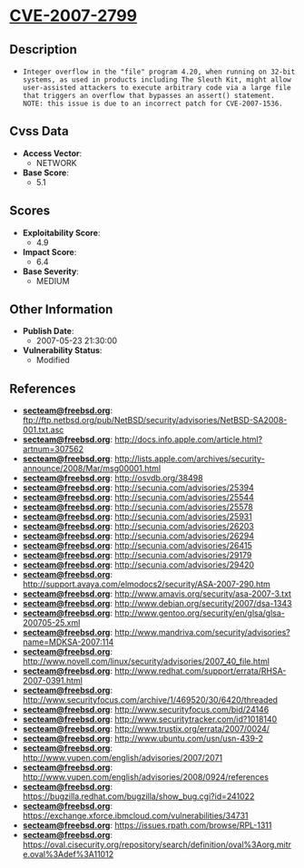 
# [CVE-2007-2799](ftp://ftp.netbsd.org/pub/NetBSD/security/advisories/NetBSD-SA2008-001.txt.asc)

## Description

- `Integer overflow in the "file" program 4.20, when running on 32-bit systems, as used in products including The Sleuth Kit, might allow user-assisted attackers to execute arbitrary code via a large file that triggers an overflow that bypasses an assert() statement.  NOTE: this issue is due to an incorrect patch for CVE-2007-1536.`

## Cvss Data

- **Access Vector**:
  - NETWORK
- **Base Score**:
  - 5.1

## Scores

- **Exploitability Score**:
  - 4.9
- **Impact Score**:
  - 6.4
- **Base Severity**:
  - MEDIUM

## Other Information

- **Publish Date**:
  - 2007-05-23 21:30:00
- **Vulnerability Status**:
  - Modified

## References

- **secteam@freebsd.org**: ftp://ftp.netbsd.org/pub/NetBSD/security/advisories/NetBSD-SA2008-001.txt.asc
- **secteam@freebsd.org**: http://docs.info.apple.com/article.html?artnum=307562
- **secteam@freebsd.org**: http://lists.apple.com/archives/security-announce/2008/Mar/msg00001.html
- **secteam@freebsd.org**: http://osvdb.org/38498
- **secteam@freebsd.org**: http://secunia.com/advisories/25394
- **secteam@freebsd.org**: http://secunia.com/advisories/25544
- **secteam@freebsd.org**: http://secunia.com/advisories/25578
- **secteam@freebsd.org**: http://secunia.com/advisories/25931
- **secteam@freebsd.org**: http://secunia.com/advisories/26203
- **secteam@freebsd.org**: http://secunia.com/advisories/26294
- **secteam@freebsd.org**: http://secunia.com/advisories/26415
- **secteam@freebsd.org**: http://secunia.com/advisories/29179
- **secteam@freebsd.org**: http://secunia.com/advisories/29420
- **secteam@freebsd.org**: http://support.avaya.com/elmodocs2/security/ASA-2007-290.htm
- **secteam@freebsd.org**: http://www.amavis.org/security/asa-2007-3.txt
- **secteam@freebsd.org**: http://www.debian.org/security/2007/dsa-1343
- **secteam@freebsd.org**: http://www.gentoo.org/security/en/glsa/glsa-200705-25.xml
- **secteam@freebsd.org**: http://www.mandriva.com/security/advisories?name=MDKSA-2007:114
- **secteam@freebsd.org**: http://www.novell.com/linux/security/advisories/2007_40_file.html
- **secteam@freebsd.org**: http://www.redhat.com/support/errata/RHSA-2007-0391.html
- **secteam@freebsd.org**: http://www.securityfocus.com/archive/1/469520/30/6420/threaded
- **secteam@freebsd.org**: http://www.securityfocus.com/bid/24146
- **secteam@freebsd.org**: http://www.securitytracker.com/id?1018140
- **secteam@freebsd.org**: http://www.trustix.org/errata/2007/0024/
- **secteam@freebsd.org**: http://www.ubuntu.com/usn/usn-439-2
- **secteam@freebsd.org**: http://www.vupen.com/english/advisories/2007/2071
- **secteam@freebsd.org**: http://www.vupen.com/english/advisories/2008/0924/references
- **secteam@freebsd.org**: https://bugzilla.redhat.com/bugzilla/show_bug.cgi?id=241022
- **secteam@freebsd.org**: https://exchange.xforce.ibmcloud.com/vulnerabilities/34731
- **secteam@freebsd.org**: https://issues.rpath.com/browse/RPL-1311
- **secteam@freebsd.org**: https://oval.cisecurity.org/repository/search/definition/oval%3Aorg.mitre.oval%3Adef%3A11012
